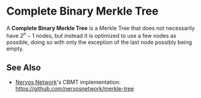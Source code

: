 # Complete Binary Merkle Tree

A **Complete Binary Merkle Tree** is a Merkle Tree that does not necessarily have $2^n-1$ nodes, but instead it is optimized to use a few nodes as possible, doing so with only the exception of the last node possibly being empty.

## See Also

- [Nervos Network](https://www.nervos.org/)'s CBMT implementation: <https://github.com/nervosnetwork/merkle-tree>
